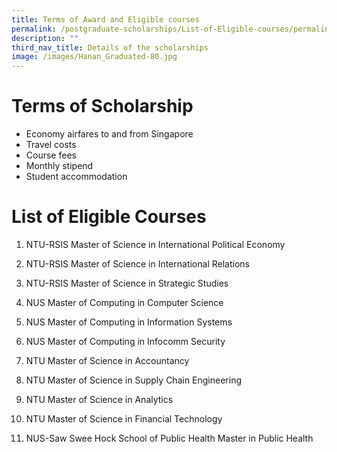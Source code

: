 ```yaml
---
title: Terms of Award and Eligible courses
permalink: /postgraduate-scholarships/List-of-Eligible-courses/permalink
description: ""
third_nav_title: Details of the scholarships
image: /images/Hanan_Graduated-80.jpg
---
```




# Terms of Scholarship
* Economy airfares to and from Singapore
* Travel costs
* Course fees
* Monthly stipend
* Student accommodation

# List of Eligible Courses
1.  NTU-RSIS Master of Science in
  International Political Economy
  
4.  NTU-RSIS Master of Science in
 International Relations
  
7.  NTU-RSIS Master of Science in Strategic Studies
 
9.  NUS Master of Computing in Computer Science
10.  NUS Master of Computing in Information Systems
11.  NUS Master of Computing in Infocomm Security
12.  NTU Master of Science in Accountancy
13.  NTU Master of Science in Supply Chain Engineering
14.  NTU Master of Science in Analytics
15.  NTU Master of Science in Financial Technology
16.  NUS-Saw Swee Hock School of Public Health Master in Public Health